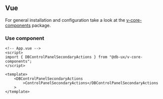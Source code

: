## Vue

For general installation and configuration take a look at the [v-core-components](https://www.npmjs.com/package/@db-ux/v-core-components) package.

### Use component

```vue App.vue
<!-- App.vue -->
<script>
import { DBControlPanelSecondaryActions } from "@db-ux/v-core-components";
</script>

<template>
	<DBControlPanelSecondaryActions
		>ControlPanelSecondaryActions</DBControlPanelSecondaryActions
	>
</template>
```
